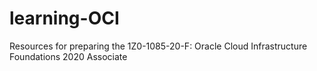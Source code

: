 # learning-OCI
Resources for preparing the 1Z0-1085-20-F: Oracle Cloud Infrastructure Foundations 2020 Associate

